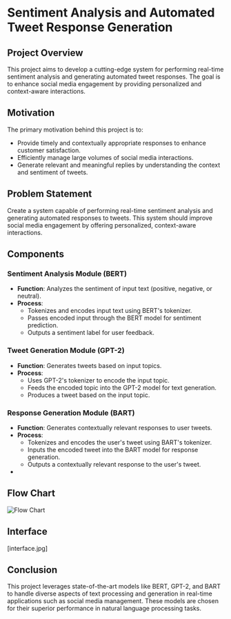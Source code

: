 # Sentiment Analysis and Automated Tweet Response Generation

## Project Overview

This project aims to develop a cutting-edge system for performing real-time sentiment analysis and generating automated tweet responses. The goal is to enhance social media engagement by providing personalized and context-aware interactions.

## Motivation

The primary motivation behind this project is to:
- Provide timely and contextually appropriate responses to enhance customer satisfaction.
- Efficiently manage large volumes of social media interactions.
- Generate relevant and meaningful replies by understanding the context and sentiment of tweets.

## Problem Statement

Create a system capable of performing real-time sentiment analysis and generating automated responses to tweets. This system should improve social media engagement by offering personalized, context-aware interactions.

## Components

### Sentiment Analysis Module (BERT)
- **Function**: Analyzes the sentiment of input text (positive, negative, or neutral).
- **Process**:
  - Tokenizes and encodes input text using BERT's tokenizer.
  - Passes encoded input through the BERT model for sentiment prediction.
  - Outputs a sentiment label for user feedback.

### Tweet Generation Module (GPT-2)
- **Function**: Generates tweets based on input topics.
- **Process**:
  - Uses GPT-2's tokenizer to encode the input topic.
  - Feeds the encoded topic into the GPT-2 model for text generation.
  - Produces a tweet based on the input topic.

### Response Generation Module (BART)
- **Function**: Generates contextually relevant responses to user tweets.
- **Process**:
  - Tokenizes and encodes the user's tweet using BART's tokenizer.
  - Inputs the encoded tweet into the BART model for response generation.
  - Outputs a contextually relevant response to the user's tweet.
- 
## Flow Chart

![Flow Chart](flow.png)
## Interface

[interface.jpg]

## Conclusion

This project leverages state-of-the-art models like BERT, GPT-2, and BART to handle diverse aspects of text processing and generation in real-time applications such as social media management. These models are chosen for their superior performance in natural language processing tasks.
